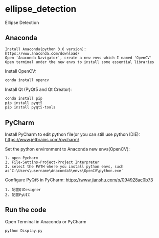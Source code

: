 # ellipse_detection
Ellipse Detection

## Anaconda 
    Install Anaconda(python 3.6 version): https://www.anaconda.com/download/
    Open `Anaconda Navigator`, create a new envs which I named 'OpenCV'
    Open terminal under the new envs to install some essential libraries
    
Install OpenCV:
```Bash
conda install opencv
```
Install Qt (PyQt5 and Qt Creator):
```Bash
conda install pip
pip install pyqt5
pip install pyqt5-tools
```

## PyCharm
Install PyCharm to edit python file(or you can still use python IDIE): https://www.jetbrains.com/pycharm/

Set the python environment to Anaconda new envs(OpenCV):

    1. open Pycharm
    2. File-Settins-Project-Project Interpreter
    3. select the PATH where you install python envs, such as`C:\Users\username\Anaconda3\envs\OpenCV\python.exe`
    
Configure PyQt5 in PyCharm: https://www.jianshu.com/p/094928ac0b73
    
    1. 配置QtDesigner
    2. 配置PyUIC

## Run the code
Open Terminal in Anaconda or PyCharm
```Bash
python Display.py
```
